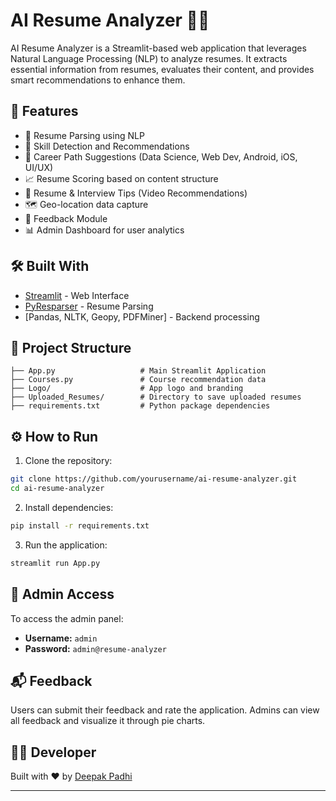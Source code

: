 
# AI Resume Analyzer 🧠📄

AI Resume Analyzer is a Streamlit-based web application that leverages Natural Language Processing (NLP) to analyze resumes. It extracts essential information from resumes, evaluates their content, and provides smart recommendations to enhance them.

## 🌟 Features

- 📄 Resume Parsing using NLP
- 🧠 Skill Detection and Recommendations
- 🎯 Career Path Suggestions (Data Science, Web Dev, Android, iOS, UI/UX)
- 📈 Resume Scoring based on content structure
- 🎥 Resume & Interview Tips (Video Recommendations)
- 🗺️ Geo-location data capture
- 💬 Feedback Module
- 📊 Admin Dashboard for user analytics

## 🛠️ Built With

- [Streamlit](https://streamlit.io/) - Web Interface
- [PyResparser](https://github.com/bhaviksingh2001/pyresparser) - Resume Parsing
- [Pandas, NLTK, Geopy, PDFMiner] - Backend processing

## 📁 Project Structure

```
├── App.py                   # Main Streamlit Application
├── Courses.py               # Course recommendation data
├── Logo/                    # App logo and branding
├── Uploaded_Resumes/        # Directory to save uploaded resumes
├── requirements.txt         # Python package dependencies
```

## ⚙️ How to Run

1. Clone the repository:
```bash
git clone https://github.com/yourusername/ai-resume-analyzer.git
cd ai-resume-analyzer
```

2. Install dependencies:
```bash
pip install -r requirements.txt
```

3. Run the application:
```bash
streamlit run App.py
```

## 🔐 Admin Access

To access the admin panel:

- **Username:** `admin`
- **Password:** `admin@resume-analyzer`

## 📬 Feedback

Users can submit their feedback and rate the application. Admins can view all feedback and visualize it through pie charts.

## 👨‍💻 Developer

Built with ❤️ by [Deepak Padhi](https://dnoobnerd.netlify.app/)

---
